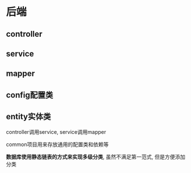 # 后端

## controller

## service

## mapper

## config配置类

## entity实体类





controller调用service, service调用mapper

common项目用来存放通用的配置类和依赖等



**数据库使用静态链表的方式来实现多级分类**, 虽然不满足第一范式, 但是方便添加分类

 